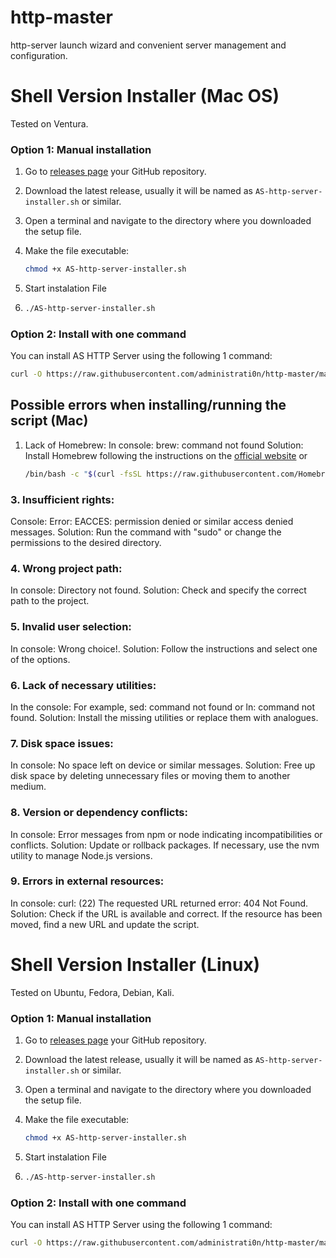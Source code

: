 # http-master

http-server launch wizard and convenient server management and configuration.

# Shell Version Installer (Mac OS)
Tested on Ventura.
### Option 1: Manual installation

1. Go to [releases page](https://github.com/administrati0n/http-master/releases) your GitHub repository.
2. Download the latest release, usually it will be named as `AS-http-server-installer.sh` or similar.
3. Open a terminal and navigate to the directory where you downloaded the setup file.
4. Make the file executable:
   
   ```bash
   chmod +x AS-http-server-installer.sh
   ```
5. Start instalation File
6. 
   ```bash
   ./AS-http-server-installer.sh

### Option 2: Install with one command

You can install AS HTTP Server using the following 1 command:

   ```bash
   curl -O https://raw.githubusercontent.com/administrati0n/http-master/main/mac/AS-http-server-installer.sh && chmod +x AS-http-server-installer.sh && ./AS-http-server-installer.sh
```

## Possible errors when installing/running the script (Mac)

1. Lack of Homebrew:
In console: brew: command not found
Solution: Install Homebrew following the instructions on the [official website](https://brew.sh/index) or
   ```bash
   /bin/bash -c "$(curl -fsSL https://raw.githubusercontent.com/Homebrew/install/HEAD/install.sh)"
   ```
### 3. Insufficient rights:
Console: Error: EACCES: permission denied or similar access denied messages.
Solution: Run the command with "sudo" or change the permissions to the desired directory.
### 4. Wrong project path:
In console: Directory not found.
Solution: Check and specify the correct path to the project.
### 5. Invalid user selection:
In console: Wrong choice!.
Solution: Follow the instructions and select one of the options.
### 6. Lack of necessary utilities:
In the console: For example, sed: command not found or ln: command not found.
Solution: Install the missing utilities or replace them with analogues.
### 7. Disk space issues:
In console: No space left on device or similar messages.
Solution: Free up disk space by deleting unnecessary files or moving them to another medium.
### 8. Version or dependency conflicts:
In console: Error messages from npm or node indicating incompatibilities or conflicts.
Solution: Update or rollback packages. If necessary, use the nvm utility to manage Node.js versions.
### 9. Errors in external resources:
In console: curl: (22) The requested URL returned error: 404 Not Found.
Solution: Check if the URL is available and correct. If the resource has been moved, find a new URL and update the script.

# Shell Version Installer (Linux)
Tested on Ubuntu, Fedora, Debian, Kali.
### Option 1: Manual installation

1. Go to [releases page](https://github.com/administrati0n/http-master/releases) your GitHub repository.
2. Download the latest release, usually it will be named as `AS-http-server-installer.sh` or similar.
3. Open a terminal and navigate to the directory where you downloaded the setup file.
4. Make the file executable:
   
   ```bash
   chmod +x AS-http-server-installer.sh
5. Start instalation File
6. 
   ```bash
   ./AS-http-server-installer.sh

### Option 2: Install with one command

You can install AS HTTP Server using the following 1 command:

   ```bash
   curl -O https://raw.githubusercontent.com/administrati0n/http-master/main/linux/AS-http-server-installer.sh && chmod +x AS-http-server-installer.sh && ./AS-http-server-installer.sh
```

